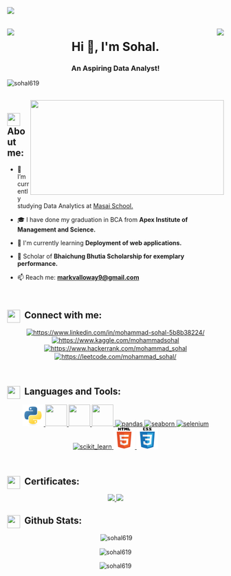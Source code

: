 <a align= "center" href='https://www.linkedin.com/in/mohammad-sohal-5b8b38224/'>
    <img src='http://drive.google.com/uc?export=view&id=1zFv067EoUPLaGOINsVeAH67me0X3PhJB'>
</a>
<br>
<br>
<p>
<img src="https://raw.githubusercontent.com/gist/ManulMax/2d20af60d709805c55fd784ca7cba4b9/raw/bcfeac7604f674ace63623106eb8bb8471d844a6/github.gif" widht="100" height="100" align='left'>
<img src="https://raw.githubusercontent.com/gist/ManulMax/2d20af60d709805c55fd784ca7cba4b9/raw/bcfeac7604f674ace63623106eb8bb8471d844a6/github.gif" widht="100" height="100" align='right'>
</p>
<h1 align="center">Hi 👋, I'm Sohal.</h1>
<h3 align="center">An Aspiring Data Analyst!</h3>

<p align="left"> <img src="https://komarev.com/ghpvc/?username=sohal619&label=Profile%20views&color=0e75b6&style=flat" alt="sohal619" /> </p>
<br>
<img src='http://drive.google.com/uc?export=view&id=193cUcwdTcXfXApHW10EgQfCWY-JrcZov' align='right' width=450 height=220>

<h2 align="left"><img src="http://drive.google.com/uc?export=view&id=1codTr7FBp5cDbQSVqca1MxmfeOp0A9RL" width=30 height=30 align='left' style="padding-right: 10px;">About me:</h2>

- 🔭 I’m currently studying Data Analytics at [Masai School.](https://www.masai.school/referral/vrlzbcp)

- 🎓 I have done my graduation in BCA from **Apex Institute of Management and Science.**

- 🌱 I'm currently learning **Deployment of web applications.**

- 🧾 Scholar of **Bhaichung Bhutia Scholarship for exemplary performance.**

- 📫 Reach me: **markvalloway9@gmail.com**

<br>
<h2 align="left"><img src="http://drive.google.com/uc?export=view&id=1DPFPiV_kulWobupK3HR8X2UY-muk7Bg8" width=30 height=30 align='left' style="padding-right: 10px;">Connect with me:</h2>
<p align="center">
<a href="https://www.linkedin.com/in/mohammad-sohal-5b8b38224/" target="blank"><img align="center" src="https://raw.githubusercontent.com/rahuldkjain/github-profile-readme-generator/master/src/images/icons/Social/linked-in-alt.svg" alt="https://www.linkedin.com/in/mohammad-sohal-5b8b38224/" height="40" width="40" /></a>
<a href="https://www.kaggle.com/mohammadsohal" target="blank"><img align="center" src="https://raw.githubusercontent.com/rahuldkjain/github-profile-readme-generator/master/src/images/icons/Social/kaggle.svg" alt="https://www.kaggle.com/mohammadsohal" height="40" width="40" /></a>
<a href="https://www.hackerrank.com/mohammad_sohal" target="blank"><img align="center" src="https://raw.githubusercontent.com/rahuldkjain/github-profile-readme-generator/master/src/images/icons/Social/hackerrank.svg" alt="https://www.hackerrank.com/mohammad_sohal" height="40" width="40" /></a>
<a href="https://leetcode.com/mohammad_sohal/" target="blank"><img align="center" src="https://img.icons8.com/external-tal-revivo-shadow-tal-revivo/48/null/external-level-up-your-coding-skills-and-quickly-land-a-job-logo-shadow-tal-revivo.png" alt="https://leetcode.com/mohammad_sohal/" height="40" width="40" /></a>
</p>

<br>
<h2><img src="http://drive.google.com/uc?export=view&id=1-uq_xhX3IslUyLeEMPXdc_SQReGgJAet" width=30 height=30 align='left' style="padding-right: 10px;">Languages and Tools:</h2>
<p align="center"> 
    <a href="https://www.python.org" target="_blank" rel="noreferrer"> 
        <img src="https://raw.githubusercontent.com/devicons/devicon/master/icons/python/python-original.svg" alt="python" width="50" height="50"/> 
    </a>
    <a href='https://www.microsoft.com/en-us/sql-server'>
        <img src="https://img.icons8.com/color/48/null/microsoft-sql-server.png" width="50" height="50" />
    </a>
    <a href='https://www.microsoft.com/en/microsoft-365/excel'>
        <img src="https://img.icons8.com/fluency/48/null/microsoft-excel-2019.png" width="50" height="50" />
    </a>
    <a href='https://www.tableau.com/'>
        <img src="https://img.icons8.com/color/48/null/tableau-software.png" width="50" height="50" />
    </a>
    <a href="https://pandas.pydata.org/" target="_blank" rel="noreferrer"> 
        <img src="https://img.icons8.com/color/144/000000/pandas.png" alt="pandas" width="50" height="50"/> 
    </a>
    <a href="https://seaborn.pydata.org/" target="_blank" rel="noreferrer"> 
        <img src="https://seaborn.pydata.org/_images/logo-mark-lightbg.svg" alt="seaborn" width="50" height="50"/>
    </a>
    <a href="https://www.selenium.dev" target="_blank" rel="noreferrer">
        <img src="https://raw.githubusercontent.com/detain/svg-logos/780f25886640cef088af994181646db2f6b1a3f8/svg/selenium-logo.svg" alt="selenium" width="50" height="50"/>
    </a>
    <a href="https://scikit-learn.org/" target="_blank" rel="noreferrer"> 
        <img src="https://upload.wikimedia.org/wikipedia/commons/0/05/Scikit_learn_logo_small.svg" alt="scikit_learn" width="50" height="50"/>
    </a>
    <a href="https://www.w3.org/html/" target="_blank" rel="noreferrer"> <img src="https://raw.githubusercontent.com/devicons/devicon/master/icons/html5/html5-original-wordmark.svg" alt="html5" width="50" height="50"/> 
    </a> 
    <a href="https://www.w3schools.com/css/" target="_blank" rel="noreferrer"> 
        <img src="https://raw.githubusercontent.com/devicons/devicon/master/icons/css3/css3-original-wordmark.svg" alt="css3" width="50" height="50"/> 
    </a>
</p>
<br>
<h2>
    <img src='http://drive.google.com/uc?export=view&id=1tIfy12RePCezY7aNifBt5dVuDj3xDn95' width=30 height=30 align='left' style="padding-right: 10px;">Certificates:
</h2>
<p align='center'>
    <a href='https://sohal619.github.io/linkedin-certificates/'>
        <img src='http://drive.google.com/uc?export=view&id=1kdbcrVzEtoiQm9c3QPcyZXzEolJB9mIR'>
    </a>
    <a href='https://sohal619.github.io/udemy-certificates/'>
        <img src='http://drive.google.com/uc?export=view&id=1AhUp-VnDQT6KJSKfc3wppx49GhZ-iOhy'>
    </a>
</p>

<h2><img src="http://drive.google.com/uc?export=view&id=1VFn-GBJVtXotHh5BbZa2lWAaTBvE3leh" width=30 height=30 align='left' style="padding-right: 10px;">Github Stats:</h2>
<p align="center">&nbsp;<img align="center" src="https://github-readme-stats.vercel.app/api/top-langs/?username=sohal619&hide_border=false&include_all_commits=false&count_private=false&layout=compact" alt="sohal619" /></p>
<p align="center"><img align="center" src="https://github-readme-stats.vercel.app/api?username=sohal619&hide_border=false&include_all_commits=false&count_private=false" alt="sohal619" fill="#fsdfsd" /></p>
<p align="center"><img align="center" src="https://github-readme-streak-stats.herokuapp.com/?user=sohal619&hide_border=false" alt="sohal619" /></p>

